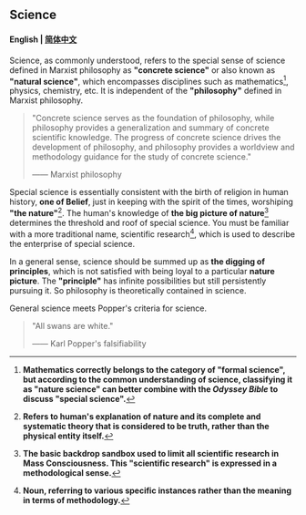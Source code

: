 ## Science

#### English | [简体中文](science-zh_cn.md)

Science, as commonly understood, refers to the special sense of science defined in Marxist philosophy as **"concrete science"** or also known as **"natural science"**, which encompasses disciplines such as mathematics[^disambiguational1], physics, chemistry, etc. It is independent of the **"philosophy"** defined in Marxist philosophy.

> "Concrete science serves as the foundation of philosophy, while philosophy provides a generalization and summary of concrete scientific knowledge. The progress of concrete science drives the development of philosophy, and philosophy provides a worldview and methodology guidance for the study of concrete science."
>
> —— Marxist philosophy

Special science is essentially consistent with the birth of religion in human history, **one of Belief**, just in keeping with the spirit of the times, worshiping **"the nature"**[^disambiguational2]. The human's knowledge of **the big picture of nature**[^common] determines the threshold and roof of special science. You must be familiar with a more traditional name, scientific research[^disambiguational3], which is used to describe the enterprise of special science.

In a general sense, science should be summed up as **the digging of principles**, which is not satisfied with being loyal to a particular **nature picture**. The **"principle"** has infinite possibilities but still persistently pursuing it. So philosophy is theoretically contained in science.

General science meets Popper's criteria for science.

> "All swans are white."
>
> —— Karl Popper's falsifiability

[^disambiguational1]:**Mathematics correctly belongs to the category of "formal science", but according to the common understanding of science, classifying it as "nature science" can better combine with the *Odyssey Bible* to discuss "special science".**
[^disambiguational2]:**Refers to human's explanation of nature and its complete and systematic theory that is considered to be truth, rather than the physical entity itself.**
[^common]:**The basic backdrop sandbox used to limit all scientific research in Mass Consciousness. This "scientific research" is expressed in a methodological sense.**
[^disambiguational3]:**Noun, referring to various specific instances rather than the meaning in terms of methodology.**